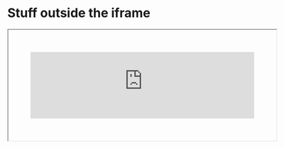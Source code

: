 # Stuff outside the iframe

<iframe src="https://raw.githubusercontent.com/axios/axios/master/README.md" style="width: 100%; padding:50px"></iframe>
